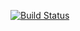 [![Build Status](https://dev.azure.com/aksdemo2589/DevProject/_apis/build/status%2Fwebappdev?branchName=main)](https://dev.azure.com/aksdemo2589/DevProject/_build/latest?definitionId=10&branchName=main)
